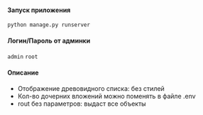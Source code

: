 #### Запуск приложения
`python manage.py runserver`

#### Логин/Пароль от админки
`admin`  `root`

#### Описание
* Отображение древовидного списка: без стилей
* Кол-во дочерних вложений можно поменять в файле .env
* rout без параметров: выдаст все объекты